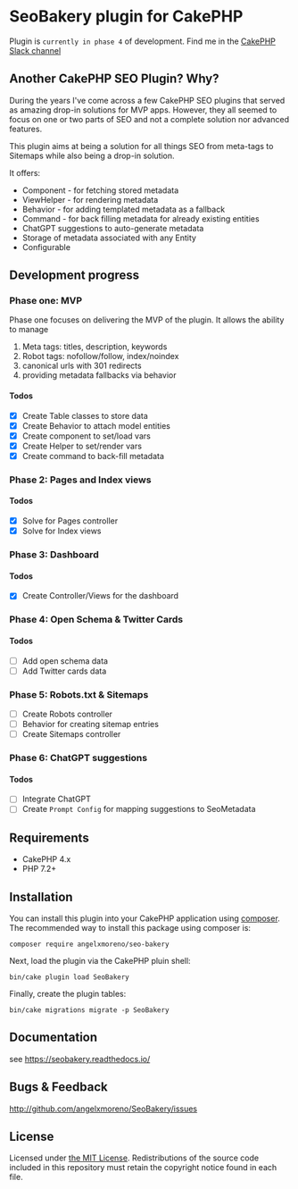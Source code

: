 # SeoBakery plugin for CakePHP
Plugin is `currently in phase 4` of development. Find me in the [CakePHP Slack channel](https://cakesf.slack.com/archives/D267RHJAH)

## Another CakePHP SEO Plugin? Why?
During the years I've come across a few CakePHP SEO plugins that served as amazing drop-in solutions for MVP apps. However,
they all seemed to focus on one or two parts of SEO and not a complete solution nor advanced features.

This plugin aims at being a solution for all things SEO from meta-tags to Sitemaps while also being a drop-in solution.

It offers:
- Component - for fetching stored metadata
- ViewHelper - for rendering metadata
- Behavior - for adding templated metadata as a fallback
- Command - for back filling metadata for already existing entities
- ChatGPT suggestions to auto-generate metadata
- Storage of metadata associated with any Entity
- Configurable

## Development progress
### Phase one: MVP
Phase one focuses on delivering the MVP of the plugin. It allows the ability to manage
1. Meta tags: titles, description, keywords
2. Robot tags: nofollow/follow, index/noindex
3. canonical urls with 301 redirects
4. providing metadata fallbacks via behavior
#### Todos
- [X] Create Table classes to store data
- [X] Create Behavior to attach model entities
- [X] Create component to set/load vars
- [X] Create Helper to set/render vars
- [X] Create command to back-fill metadata

### Phase 2: Pages and Index views
#### Todos
- [X] Solve for Pages controller
- [X] Solve for Index views

### Phase 3: Dashboard
#### Todos
- [X] Create Controller/Views for the dashboard

### Phase 4: Open Schema & Twitter Cards
#### Todos
- [ ] Add open schema data
- [ ] Add Twitter cards data

### Phase 5: Robots.txt & Sitemaps
- [ ] Create Robots controller
- [ ] Behavior for creating sitemap entries
- [ ] Create Sitemaps controller

### Phase 6: ChatGPT suggestions
#### Todos
- [ ] Integrate ChatGPT
- [ ] Create `Prompt Config` for mapping suggestions to SeoMetadata

## Requirements
- CakePHP 4.x
- PHP 7.2+

## Installation
You can install this plugin into your CakePHP application using [composer](https://getcomposer.org).
The recommended way to install this package using composer is:
```
composer require angelxmoreno/seo-bakery
```
Next, load the plugin via the CakePHP pluin shell:
```
bin/cake plugin load SeoBakery
```
Finally, create the plugin tables:
```
bin/cake migrations migrate -p SeoBakery
```
## Documentation
see https://seobakery.readthedocs.io/

## Bugs & Feedback
http://github.com/angelxmoreno/SeoBakery/issues

## License
Licensed under [the MIT License](https://opensource.org/license/mit/). Redistributions of the source code included in
this repository must retain the copyright notice found in each file.
